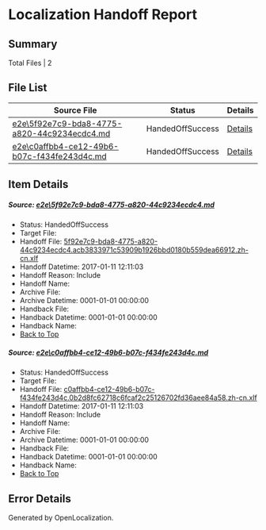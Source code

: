 # <a name='report-top'></a> Localization Handoff Report

## Summary
 Total Files | 2

## File List
 Source File | Status | Details 
 ----------- | ------ | ------- 
 [e2e\5f92e7c9-bda8-4775-a820-44c9234ecdc4.md](https://github.com/OpenLocalizationTestOrg/ol-test0/blob/9ec9fbb5a7f94555e1318f16e0bd872c0d225aa3/e2e/5f92e7c9-bda8-4775-a820-44c9234ecdc4.md) | HandedOffSuccess | [Details](#8eb1b1db1dbda6ed85cf2e4ba79a37d6233d7c251)
 [e2e\c0affbb4-ce12-49b6-b07c-f434fe243d4c.md](https://github.com/OpenLocalizationTestOrg/ol-test0/blob/9ec9fbb5a7f94555e1318f16e0bd872c0d225aa3/e2e/c0affbb4-ce12-49b6-b07c-f434fe243d4c.md) | HandedOffSuccess | [Details](#8410f9751566d5ca5bb98770d3f3c1c4d92d2d9a2)

## Item Details
##### <a name='8eb1b1db1dbda6ed85cf2e4ba79a37d6233d7c251'></a> Source: [e2e\5f92e7c9-bda8-4775-a820-44c9234ecdc4.md](https://github.com/OpenLocalizationTestOrg/ol-test0/blob/9ec9fbb5a7f94555e1318f16e0bd872c0d225aa3/e2e/5f92e7c9-bda8-4775-a820-44c9234ecdc4.md)
* Status: HandedOffSuccess
* Target File: 
* Handoff File: [5f92e7c9-bda8-4775-a820-44c9234ecdc4.acb3833971c53909b1926bbd0180b559dea66912.zh-cn.xlf](https://github.com/OpenLocalizationTestOrg/ol-test0-handoff/blob/26615c697a8e8dccc5c86636b22d55a0494a7a6d/ol-handoff/OpenLocalizationTestOrg/ol-test0-zhcn/shujia/high/5f92e7c9-bda8-4775-a820-44c9234ecdc4.acb3833971c53909b1926bbd0180b559dea66912.zh-cn.xlf)
* Handoff Datetime: 2017-01-11 12:11:03
* Handoff Reason: Include
* Handoff Name: 
* Archive File: 
* Archive Datetime: 0001-01-01 00:00:00
* Handback File: 
* Handback Datetime: 0001-01-01 00:00:00
* Handback Name: 
* [Back to Top](#report-top)

##### <a name='8410f9751566d5ca5bb98770d3f3c1c4d92d2d9a2'></a> Source: [e2e\c0affbb4-ce12-49b6-b07c-f434fe243d4c.md](https://github.com/OpenLocalizationTestOrg/ol-test0/blob/9ec9fbb5a7f94555e1318f16e0bd872c0d225aa3/e2e/c0affbb4-ce12-49b6-b07c-f434fe243d4c.md)
* Status: HandedOffSuccess
* Target File: 
* Handoff File: [c0affbb4-ce12-49b6-b07c-f434fe243d4c.0b2d8fc62718c6fcaf2c25126702fd36aee84a58.zh-cn.xlf](https://github.com/OpenLocalizationTestOrg/ol-test0-handoff/blob/26615c697a8e8dccc5c86636b22d55a0494a7a6d/ol-handoff/OpenLocalizationTestOrg/ol-test0-zhcn/shujia/high/c0affbb4-ce12-49b6-b07c-f434fe243d4c.0b2d8fc62718c6fcaf2c25126702fd36aee84a58.zh-cn.xlf)
* Handoff Datetime: 2017-01-11 12:11:03
* Handoff Reason: Include
* Handoff Name: 
* Archive File: 
* Archive Datetime: 0001-01-01 00:00:00
* Handback File: 
* Handback Datetime: 0001-01-01 00:00:00
* Handback Name: 
* [Back to Top](#report-top)


## Error Details

Generated by OpenLocalization.
